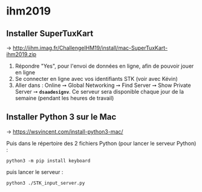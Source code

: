 # ihm2019

## Installer SuperTuxKart
→ http://iihm.imag.fr/ChallengeIHM19/install/mac-SuperTuxKart-ihm2019.zip

1. Répondre "Yes", pour l'envoi de données en ligne, afin de pouvoir jouer en ligne
2. Se connecter en ligne avec vos identifiants STK (voir avec Kévin)
3. Aller dans : Online ➙ Global Networking ➙ Find Server ➙ Show Private Server ➙ **`dsaadesignv`**. Ce serveur sera disponible chaque jour de la semaine (pendant les heures de travail)

## Installer Python 3 sur le Mac
→ https://wsvincent.com/install-python3-mac/

Puis dans le répertoire des 2 fichiers Python (pour lancer le serveur Python) :

`python3 -m pip install keyboard`

puis lancer le serveur :

`python3 ./STK_input_server.py`
